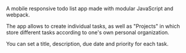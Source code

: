 A mobile responsive todo list app made with modular JavaScript and webpack.

The app allows to create individual tasks, as well as "Projects" in which store different tasks according to one's own personal organization.

You can set a title, description, due date and priority for each task.